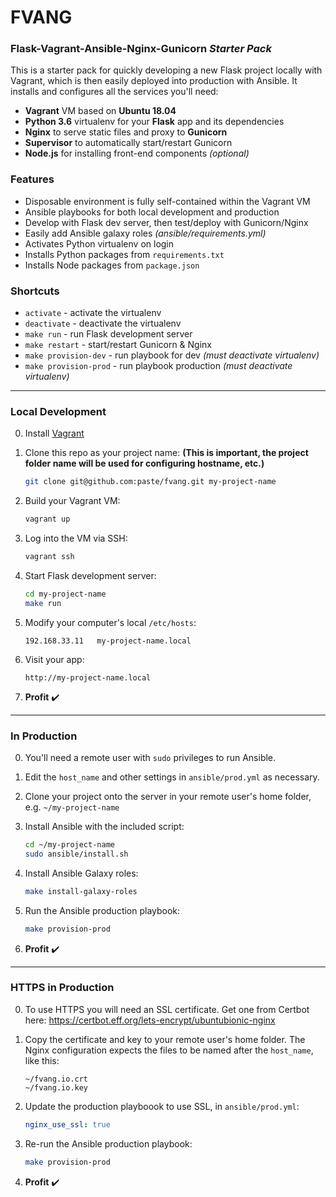 FVANG
=======

### Flask-Vagrant-Ansible-Nginx-Gunicorn *Starter Pack*

This is a starter pack for quickly developing a new Flask project locally with Vagrant, which is then easily deployed into production with Ansible. It installs and configures all the services you'll need:
 - **Vagrant** VM based on **Ubuntu 18.04**
 - **Python 3.6** virtualenv for your **Flask** app and its dependencies
 - **Nginx** to serve static files and proxy to **Gunicorn**
 - **Supervisor** to automatically start/restart Gunicorn
 - **Node.js** for installing front-end components *(optional)*

### Features
- Disposable environment is fully self-contained within the Vagrant VM
- Ansible playbooks for both local development and production
- Develop with Flask dev server, then test/deploy with Gunicorn/Nginx
- Easily add Ansible galaxy roles *(ansible/requirements.yml)*
- Activates Python virtualenv on login
- Installs Python packages from `requirements.txt`
- Installs Node packages from `package.json`

### Shortcuts
- `activate` - activate the virtualenv 
- `deactivate` - deactivate the virtualenv 
- `make run` - run Flask development server 
- `make restart` - start/restart Gunicorn & Nginx
- `make provision-dev` - run playbook for dev *(must deactivate virtualenv)*
- `make provision-prod` - run playbook production *(must deactivate virtualenv)*
----

### Local Development

0. Install [Vagrant](https://www.vagrantup.com/)

0. Clone this repo as your project name: **(This is important, the project folder name will be used for configuring hostname, etc.)**
    ```sh
    git clone git@github.com:paste/fvang.git my-project-name
    ```

0. Build your Vagrant VM:

    ```sh
    vagrant up
    ```

0. Log into the VM via SSH:
    ```sh
    vagrant ssh
    ```

0. Start Flask development server:
    ```sh
    cd my-project-name
    make run
    ```

0. Modify your computer's local `/etc/hosts`:

    ```
    192.168.33.11   my-project-name.local
    ```

0. Visit your app:
    ```
    http://my-project-name.local
    ```


0. **Profit** :heavy_check_mark:


----

### In Production

0. You'll need a remote user with `sudo` privileges to run Ansible.

0. Edit the `host_name` and other settings in `ansible/prod.yml` as necessary.

0. Clone your project onto the server in your remote user's home folder, e.g. `~/my-project-name`

0. Install Ansible with the included script:
    ```sh
    cd ~/my-project-name
    sudo ansible/install.sh
    ```

0. Install Ansible Galaxy roles:
    ```sh
    make install-galaxy-roles
    ```

0. Run the Ansible production playbook:
    ```sh
    make provision-prod
    ```

0. **Profit** :heavy_check_mark:


----

### HTTPS in Production

0. To use HTTPS you will need an SSL certificate. Get one from Certbot here: https://certbot.eff.org/lets-encrypt/ubuntubionic-nginx

0. Copy the certificate and key to your remote user's home folder. The Nginx configuration expects the files to be named after the `host_name`, like this:  
    ```
    ~/fvang.io.crt
    ~/fvang.io.key
    ```

0. Update the production playboook to use SSL, in `ansible/prod.yml`:  
    ```yaml
    nginx_use_ssl: true
    ```

0. Re-run the Ansible production playbook:
    ```sh
    make provision-prod
    ```

0. **Profit** :heavy_check_mark:
